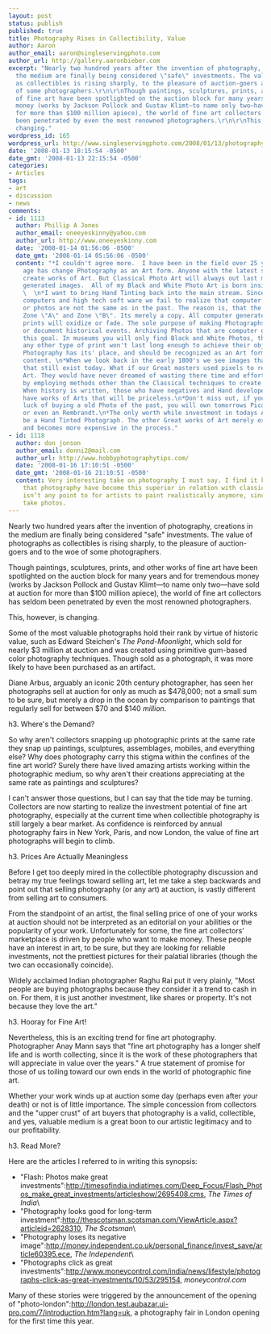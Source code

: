 ```yaml
---
layout: post
status: publish
published: true
title: Photography Rises in Collectibility, Value
author: Aaron
author_email: aaron@singleservingphoto.com
author_url: http://gallery.aaronbieber.com
excerpt: "Nearly two hundred years after the invention of photography, creations in
  the medium are finally being considered \"safe\" investments. The value of photographs
  as collectibles is rising sharply, to the pleasure of auction-goers and to the woe
  of some photographers.\r\n\r\nThough paintings, sculptures, prints, and other works
  of fine art have been spotlighted on the auction block for many years and for tremendous
  money (works by Jackson Pollock and Gustav Klimt—to name only two—have sold at auction
  for more than $100 million apiece), the world of fine art collectors has seldom
  been penetrated by even the most renowned photographers.\r\n\r\nThis, however, is
  changing."
wordpress_id: 165
wordpress_url: http://www.singleservingphoto.com/2008/01/13/photography-rises-in-collectibility-value/
date: '2008-01-13 18:15:54 -0500'
date_gmt: '2008-01-13 22:15:54 -0500'
categories:
- Articles
tags:
- art
- discussion
- news
comments:
- id: 1113
  author: Phillip A Jones
  author_email: oneeyeskinny@yahoo.com
  author_url: http://www.oneeyeskinny.com
  date: '2008-01-14 01:56:06 -0500'
  date_gmt: '2008-01-14 05:56:06 -0500'
  content: "*I couldn't agree more.  I have been in the field over 25 years. The Digital
    age has change Photography as an Art form. Anyone with the latest soft ware can
    create works of Art. But Classical Photo Art will always out last most computer
    generated images.  All of my Black and White Photo Art is born inside a camera.
    \  \n*I want to bring Hand Tinting back into the main stream. Since we have our
    computers and high tech soft ware we fail to realize that computer generated imagery
    or photos are not the same as in the past. The reason is, that the computer lacks
    Zone \"A\" and Zone \"B\". Its merely a copy. All computer generated photos or
    prints will oxidize or fade. The sole purpose of making Photographs are to record
    or document historical events. Archiving Photos that are computer generated defeats
    this goal. In museums you will only find Black and White Photos, they know that
    any other type of print won't last long enough to achieve their objective. Digital
    Photography has its' place, and should be recognized as an Art form based on its
    content. \n*When we look back in the early 1800's we see images that were produced
    that still exist today. What if our Great masters used pixels to record there
    Art. They would have never dreamed of wasting there time and effort to gain fame
    by employing methods other than the Classical techniques to create their Art.
    When history is written, those who have negatives and Hand developed Prints will
    have works of Arts that will be priceless.\n*Don't miss out, if you can have the
    luck of buying a old Photo of the past, you will own tomorrows Picassos' Van Goghs'
    or even an Rembrandt.\n*The only worth while investment in todays Art Market will
    be a Hand Tinted Photograph. The other Great works of Art merely exchange owners
    and becomes more expensive in the process."
- id: 1118
  author: don jonson
  author_email: donni2@mail.com
  author_url: http://www.hobbyphotographytips.com/
  date: '2008-01-16 17:10:51 -0500'
  date_gmt: '2008-01-16 21:10:51 -0500'
  content: Very interesting take on photography I must say. I find it kind of sad
    that photography have become this superior in relation with classical art. It
    isn’t any point to for artists to paint realistically anymore, since we can just
    take photos.
---
```

Nearly two hundred years after the invention of photography, creations
in the medium are finally being considered "safe" investments. The value
of photographs as collectibles is rising sharply, to the pleasure of
auction-goers and to the woe of some photographers.

Though paintings, sculptures, prints, and other works of fine art have
been spotlighted on the auction block for many years and for tremendous
money (works by Jackson Pollock and Gustav Klimt—to name only two—have
sold at auction for more than \$100 million apiece), the world of fine
art collectors has seldom been penetrated by even the most renowned
photographers.

This, however, is changing.<span id="more"></span><span
id="more-165"></span>

Some of the most valuable photographs hold their rank by virtue of
historic value, such as Edward Steichen's _The Pond-Moonlight_, which
sold for nearly \$3 million at auction and was created using primitive
gum-based color photography techniques. Though sold as a photograph, it
was more likely to have been purchased as an artifact.

Diane Arbus, arguably an iconic 20th century photographer, has seen her
photographs sell at auction for only as much as \$478,000; not a small
sum to be sure, but merely a drop in the ocean by comparison to
paintings that regularly sell for between \$70 and \$140 _million_.

h3. Where's the Demand?

So why aren't collectors snapping up photographic prints at the same
rate they snap up paintings, sculptures, assemblages, mobiles, and
everything else? Why does photography carry this stigma within the
confines of the fine art world? Surely there have lived amazing artists
working within the photographic medium, so why aren't their creations
appreciating at the same rate as paintings and sculptures?

I can't answer those questions, but I can say that the tide may be
turning. Collectors are now starting to realize the investment potential
of fine art photography, especially at the current time when collectible
photography is still largely a bear market. As confidence is reinforced
by annual photography fairs in New York, Paris, and now London, the
value of fine art photographs will begin to climb.

h3. Prices Are Actually Meaningless

Before I get too deeply mired in the collectible photography discussion
and betray my true feelings toward selling art, let me take a step
backwards and point out that selling photography (or any art) at
auction, is vastly different from selling art to consumers.

From the standpoint of an artist, the final selling price of one of your
works at auction should not be interpreted as an editorial on your
abilities or the popularity of your work. Unfortunately for some, the
fine art collectors' marketplace is driven by people who want to make
money. These people have an interest in art, to be sure, but they are
looking for reliable investments, not the prettiest pictures for their
palatial libraries (though the two can occasionally coincide).

Widely acclaimed Indian photographer Raghu Rai put it very plainly,
"Most people are buying photographs because they consider it a trend to
cash in on. For them, it is just another investment, like shares or
property. It's not because they love the art."

h3. Hooray for Fine Art!

Nevertheless, this is an exciting trend for fine art photography.
Photographer Anay Mann says that "fine art photography has a longer
shelf life and is worth collecting, since it is the work of these
photographers that will appreciate in value over the years." A true
statement of promise for those of us toiling toward our own ends in the
world of photographic fine art.

Whether your work winds up at auction some day (perhaps even after your
death) or not is of little importance. The simple concession from
collectors and the "upper crust" of art buyers that photography is a
valid, collectible, and yes, valuable medium is a great boon to our
artistic legitimacy and to our profitability.

h3. Read More?

Here are the articles I referred to in writing this synopsis:

* "Flash: Photos make great
investments":http://timesofindia.indiatimes.com/Deep_Focus/Flash_Photos_make_great_investments/articleshow/2695408.cms,
_The Times of India_\
 * "Photography looks good for long-term
investment":http://thescotsman.scotsman.com/ViewArticle.aspx?articleid=2628310,
_The Scotsman_\
 * "Photography loses its negative
image":http://money.independent.co.uk/personal_finance/invest_save/article60395.ece,
_The Independent_\
 * "Photographs click as great
investments":http://www.moneycontrol.com/india/news/lifestyle/photographs-click-as-great-investments/10/53/295154,
_moneycontrol.com_

Many of these stories were triggered by the announcement of the opening
of
"photo-london":http://london.test.aubazar.ui-pro.com/7/introduction.htm?lang=uk,
a photography fair in London opening for the first time this year.
